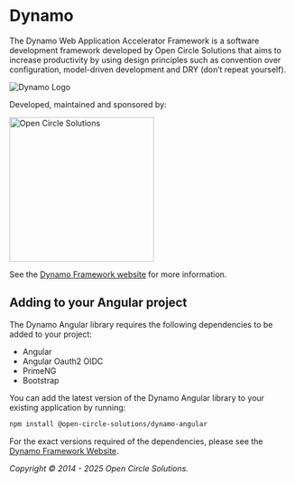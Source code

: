 # Dynamo

The Dynamo Web Application Accelerator Framework is a software development framework developed by Open Circle Solutions that aims to increase productivity by using design principles such as convention over configuration, model-driven development and DRY (don’t repeat yourself).

![Dynamo Logo](https://opencirclesolutions.github.io/dynamo/media/logo-dynamo.png)

Developed, maintained and sponsored by:

<img alt="Open Circle Solutions" src="https://opencirclesolutions.github.io/dynamo/media/logo-ocs.png" width="256">

See the [Dynamo Framework website](https://www.dynamoframework.org) for more information.

## Adding to your Angular project

The Dynamo Angular library requires the following dependencies to be added to your project:

- Angular
- Angular Oauth2 OIDC
- PrimeNG
- Bootstrap

You can add the latest version of the Dynamo Angular library to your existing application by running:

```bash
npm install @open-circle-solutions/dynamo-angular
```

For the exact versions required of the dependencies, please see the [Dynamo Framework Website](https://opencirclesolutions.github.io/dynamo/reference.html#_adding_dynamo_to_an_existing_front_end_project).

_Copyright © 2014 - 2025 Open Circle Solutions._
